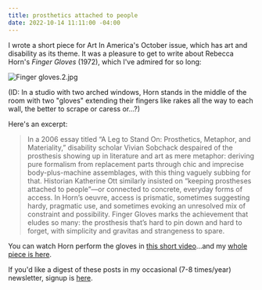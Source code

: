 ```yaml
---
title: prosthetics attached to people
date: 2022-10-14 11:11:00 -04:00
---
```


I wrote a short piece for Art In America's October issue, which has art and disability as its theme. It was a pleasure to get to write about Rebecca Horn's *Finger Gloves* (1972), which I've admired for so long:

![Finger gloves.2.jpg](/uploads/Finger%20gloves.2.jpg)

(ID: In a studio with two arched windows, Horn stands in the middle of the room with two "gloves" extending their fingers like rakes all the way to each wall, the better to scrape or caress or...?)

Here's an excerpt:

>In a 2006 essay titled “A Leg to Stand On: Prosthetics, Metaphor, and Materiality,” disability scholar Vivian Sobchack despaired of the prosthesis showing up in literature and art as mere metaphor: deriving pure formalism from replacement parts through chic and imprecise body-plus-machine assemblages, with this thing vaguely subbing for that. Historian Katherine Ott similarly insisted on “keeping prostheses attached to people”—or connected to concrete, everyday forms of access. In Horn’s oeuvre, access is prismatic, sometimes suggesting hardy, pragmatic use, and sometimes evoking an unresolved mix of constraint and possibility. Finger Gloves marks the achievement that eludes so many: the prosthesis that’s hard to pin down and hard to forget, with simplicity and gravitas and strangeness to spare.

You can watch Horn perform the gloves in [this short video](https://www.youtube.com/watch?v=O0uNnmAudmk&t=82s)...and my [whole piece is here](https://www.artnews.com/art-in-america/features/five-artists-disability-art-1234642880/).

If you'd like a digest of these posts in my occasional (7-8 times/year) newsletter, signup is [here](https://sarahendren.substack.com/). 
